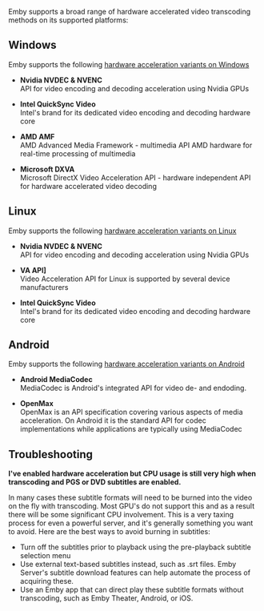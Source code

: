 Emby supports a broad range of hardware accelerated video transcoding methods on its supported platforms:

## Windows

Emby supports the following [hardware acceleration variants on Windows](Hardware-Acceleration-on-Windows)

- **Nvidia NVDEC & NVENC**  
API for video encoding and decoding acceleration using Nvidia GPUs

- **Intel QuickSync Video**  
 Intel's brand for its dedicated video encoding and decoding hardware 
 core

- **AMD AMF**  
 AMD Advanced Media Framework - multimedia API  AMD hardware for 
 real-time processing of multimedia

- **Microsoft DXVA**  
 Microsoft DirectX Video Acceleration API - hardware independent API 
 for hardware accelerated video decoding

## Linux

Emby supports the following [hardware acceleration variants on Linux](Hardware-Acceleration-on-Linux)

- **Nvidia NVDEC & NVENC**  
API for video encoding and decoding acceleration using Nvidia GPUs

- **VA API]**  
Video Acceleration API for Linux is supported by several device manufacturers

- **Intel QuickSync Video**  
 Intel's brand for its dedicated video encoding and decoding hardware 
 core

## Android

Emby supports the following [hardware acceleration variants on Android](Hardware-Acceleration-on-Android)

- **Android MediaCodec**  
MediaCodec is Android's integrated API for video de- and endoding. 

- **OpenMax**  
OpenMax is an API specification covering various aspects of media acceleration. On Android it is the standard API for codec implementations while applications are typically using MediaCodec

## Troubleshooting

**I've enabled hardware acceleration but CPU usage is still very high when transcoding and PGS or DVD subtitles are enabled.**

In many cases these subtitle formats will need to be burned into the video on the fly with transcoding. Most GPU's do not support this and as a result there will be some significant CPU involvement. This is a very taxing process for even a powerful server, and it's generally something you want to avoid. Here are the best ways to avoid burning in subtitles:
* Turn off the subtitles prior to playback using the pre-playback subtitle selection menu
* Use external text-based subtitles instead, such as .srt files. Emby Server's subtitle download features can help automate the process of acquiring these.
* Use an Emby app that can direct play these subtitle formats without transcoding, such as Emby Theater, Android, or iOS.